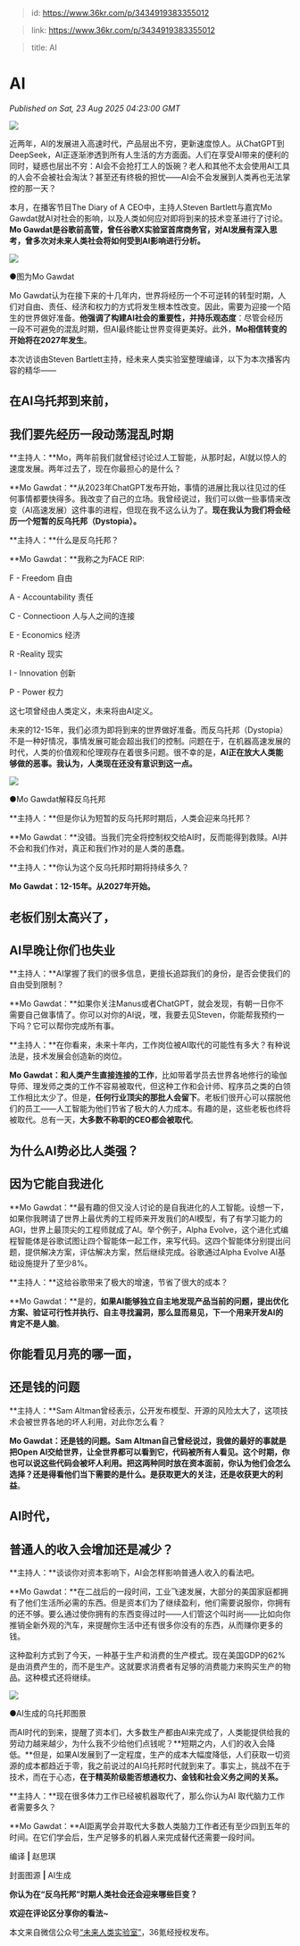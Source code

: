 > id: https://www.36kr.com/p/3434919383355012

> link: https://www.36kr.com/p/3434919383355012

> title: AI

# AI
_Published on Sat, 23 Aug 2025 04:23:00 GMT_

![](https://img.36krcdn.com/hsossms/20250823/v2_8a32c464593a464fb3410fb72ea55f39@5667365_oswg562983oswg900oswg1030_img_000?x-oss-process=image/format,jpg/interlace,1)

近两年，AI的发展进入高速时代，产品层出不穷，更新速度惊人。从ChatGPT到DeepSeek，AI正逐渐渗透到所有人生活的方方面面。人们在享受AI带来的便利的同时，疑惑也层出不穷：AI会不会抢打工人的饭碗？老人和其他不太会使用AI工具的人会不会被社会淘汰？甚至还有终极的担忧——AI会不会发展到人类再也无法掌控的那一天？

本月，在播客节目The Diary of A CEO中，主持人Steven Bartlett与嘉宾Mo Gawdat就AI对社会的影响，以及人类如何应对即将到来的技术变革进行了讨论。**Mo Gawdat是谷歌前高管，曾任谷歌X实验室首席商务官，对AI发展有深入思考，曾多次对未来人类社会将如何受到AI影响进行分析。**

![](https://img.36krcdn.com/hsossms/20250823/v2_59d7a5e259fd4d4ba21605afa8b50b9b@5667365_oswg26828oswg825oswg464_img_000?x-oss-process=image/format,jpg/interlace,1)

●图为Mo Gawdat

Mo Gawdat认为在接下来的十几年内，世界将经历一个不可逆转的转型时期，人们对自由、责任、经济和权力的方式将发生根本性改变。因此，需要为迎接一个陌生的世界做好准备。**他强调了构建AI社会的重要性，并持乐观态度**：尽管会经历一段不可避免的混乱时期，但AI最终能让世界变得更美好。此外，**Mo相信转变的开始将在2027年发生**。

本次访谈由Steven Bartlett主持，经未来人类实验室整理编译，以下为本次播客内容的精华——

**在AI乌托邦到来前，**
--------------

**我们要先经历一段动荡混乱时期**
------------------

**主持人：**Mo，两年前我们就曾经讨论过人工智能，从那时起，AI就以惊人的速度发展。两年过去了，现在你最担心的是什么？

**Mo Gawdat：**从2023年ChatGPT发布开始，事情的进展比我以往见过的任何事情都要快得多。我改变了自己的立场。我曾经说过，我们可以做一些事情来改变（AI高速发展）这件事的进程，但现在我不这么认为了。**现在我认为我们将会经历一个短暂的反乌托邦（Dystopia）。**

**主持人：**什么是反乌托邦？

**Mo Gawdat：**我称之为FACE RIP:

F - Freedom 自由

A - Accountability 责任

C - Connectioon 人与人之间的连接

E - Economics 经济

R -Reality 现实

I - Innovation 创新

P - Power 权力

这七项曾经由人类定义，未来将由AI定义。

未来的12-15年，我们必须为即将到来的世界做好准备。而反乌托邦（Dystopia）不是一种好情况，事情发展可能会超出我们的控制。问题在于，在机器高速发展的时代，人类的价值观和伦理观存在着很多问题。很不幸的是，**AI正在放大人类能够做的恶事。我认为，人类现在还没有意识到这一点。**

![](https://img.36krcdn.com/hsossms/20250823/v2_874e71fa1d824d488ea11bb4cfe0e860@5667365_oswg37703oswg1080oswg598_img_000?x-oss-process=image/format,jpg/interlace,1)

●Mo Gawdat解释反乌托邦

**主持人：**但是你认为短暂的反乌托邦时期后，人类会迎来乌托邦？

**Mo Gawdat：**没错。当我们完全将控制权交给AI时，反而能得到救赎。AI并不会和我们作对，真正和我们作对的是人类的愚蠢。

**主持人：**你认为这个反乌托邦时期将持续多久？

**Mo Gawdat：12-15年。从2027年开始。**

**老板们别太高兴了，**
-------------

**AI早晚让你们也失业**
--------------

**主持人：**AI掌握了我们的很多信息，更擅长追踪我们的身份，是否会使我们的自由受到限制？

**Mo Gawdat：**如果你关注Manus或者ChatGPT，就会发现，有朝一日你不需要自己做事情了。你可以对你的AI说，嘿，我要去见Steven，你能帮我预约一下吗？它可以帮你完成所有事。

**主持人：**在你看来，未来十年内，工作岗位被AI取代的可能性有多大？有种说法是，技术发展会创造新的岗位。

**Mo Gawdat：和人类产生直接连接的工作**，比如带着学员去世界各地修行的瑜伽导师、理发师之类的工作不容易被取代，但这种工作和会计师、程序员之类的白领工作相比太少了。但是，**任何行业顶尖的那批人会留下**。老板们很开心可以摆脱他们的员工——人工智能为他们节省了极大的人力成本。有趣的是，这些老板也终将被取代。总有一天，**大多数不称职的CEO都会被取代**。

**为什么AI势必比人类强？**
----------------

**因为它能自我进化**
------------

**Mo Gawdat：**最有趣的但又没人讨论的是自我进化的人工智能。设想一下，如果你我聘请了世界上最优秀的工程师来开发我们的AI模型，有了有学习能力的AGI，世界上最顶尖的工程师就成了AI。举个例子，Alpha Evolve，这个进化式编程智能体是谷歌试图让四个智能体一起工作，来写代码。这四个智能体分别提出问题，提供解决方案，评估解决方案，然后继续完成。谷歌通过Alpha Evolve AI基础设施提升了至少8%。

**主持人：**这给谷歌带来了极大的增速，节省了很大的成本？

**Mo Gawdat：**是的，**如果AI能够独立自主地发现产品当前的问题，提出优化方案、验证可行性并执行、自主寻找漏洞，那么显而易见，下一个用来开发AI的肯定不是人脑**。

**你能看见月亮的哪一面，**
---------------

**还是钱的问题**
----------

**主持人：**Sam Altman曾经表示，公开发布模型、开源的风险太大了，这项技术会被世界各地的坏人利用，对此你怎么看？

**Mo Gawdat：还是钱的问题。**Sam Altman自己曾经说过，我做的最好的事就是把Open AI交给世界，让全世界都可以看到它，代码被所有人看见。这个时期，你也可以说这些代码会被坏人利用。把这两种同时放在资本面前，你认为他们会怎么选择？还是**得看他们当下需要的是什么。是获取更大的关注，还是收获更大的利益**。

**AI时代，**
---------

**普通人的收入会增加还是减少？**
------------------

**主持人：**谈谈你对资本影响下，AI会怎样影响普通人收入的看法吧。

**Mo Gawdat：**在二战后的一段时间，工业飞速发展，大部分的美国家庭都拥有了他们生活所必需的东西。但是资本们为了继续盈利，他们需要说服你，你拥有的还不够。要么通过使你拥有的东西变得过时——人们管这个叫时尚——比如向你推销全新外观的汽车，来提醒你生活中还有很多你没有的东西，从而赚你更多的钱。

这种盈利方式到了今天，一种基于生产和消费的生产模式。现在美国GDP的62%是由消费产生的，而不是生产。这就要求消费者有足够的消费能力来购买生产的物品。这种模式还将继续。

![](https://img.36krcdn.com/hsossms/20250823/v2_ad4a471d33b0419588c24ce11156290c@5667365_oswg79353oswg1080oswg570_img_000?x-oss-process=image/format,jpg/interlace,1)

●AI生成的乌托邦图景

而AI时代的到来，提醒了资本们，大多数生产都由AI来完成了，人类能提供给我的劳动力越来越少，为什么我不少给他们点钱呢？**短期之内，人们的收入会降低。**但是，如果AI发展到了一定程度，生产的成本大幅度降低，人们获取一切资源的成本都趋近于零，我之前说过的AI乌托邦时代就到来了。事实上，挑战不在于技术，而在于心态，**在于精英阶级能否想通权力、金钱和社会义务之间的关系。**

**主持人：**现在很多体力工作已经被机器取代了，那么你认为AI 取代脑力工作者需要多久？

**Mo Gawdat：**AI距离学会并取代大多数人类脑力工作者还有至少四到五年的时间。在它们学会后，生产足够多的机器人来完成替代还需要一段时间。

编译 **|** 赵思琪

封面图源 **|** AI生成

**你认为在“反乌托邦”时期人类社会还会迎来哪些巨变？**

**欢迎在评论区分享你的看法~**

本文来自微信公众号[“未来人类实验室”](https://mp.weixin.qq.com/s/qZ4Fbrv8xPlw9TiK3rkFrA)，36氪经授权发布。
